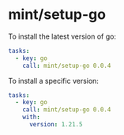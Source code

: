 # mint/setup-go

To install the latest version of go:

```yaml
tasks:
  - key: go
    call: mint/setup-go 0.0.4
```

To install a specific version:

```yaml
tasks:
  - key: go
    call: mint/setup-go 0.0.4
    with:
      version: 1.21.5
```
